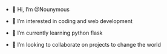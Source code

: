 - 👋 Hi, I’m @Nounymous
- 👀 I’m interested in coding and web development
  
- 🌱 I’m currently learning python flask
- 💞️ I’m looking to collaborate on projects to change the world


<!---
Nounymous/Nounymous is a ✨ special ✨ repository because its `README.md` (this file) appears on your GitHub profile.
You can click the Preview link to take a look at your changes.
--->
